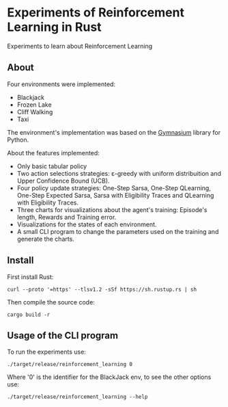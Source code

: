 # Experiments of Reinforcement Learning in Rust
Experiments to learn about Reinforcement Learning

## About

Four environments were implemented:
 - Blackjack
 - Frozen Lake
 - Cliff Walking
 - Taxi

The environment's implementation was based on the [Gymnasium](https://github.com/Farama-Foundation/Gymnasium) library for Python.

About the features implemented:
 - Only basic tabular policy
 - Two action selections strategies: ε-greedy with uniform distribuition and Upper Confidence Bound (UCB).
 - Four policy update strategies: One-Step Sarsa, One-Step QLearning, One-Step Expected Sarsa, Sarsa with Eligibility Traces and QLearning with Eligibility Traces.
 - Three charts for visualizations about the agent's training: Episode's length, Rewards and Training error.
 - Visualizations for the states of each environment.
 - A small CLI program to change the parameters used on the training and generate the charts.

## Install
First install Rust:

`curl --proto '=https' --tlsv1.2 -sSf https://sh.rustup.rs | sh`

Then compile the source code:

`cargo build -r`

## Usage of the CLI program
To run the experiments use:

`./target/release/reinforcement_learning 0`

Where '0' is the identifier for the BlackJack env, to see the other options use:

`./target/release/reinforcement_learning --help`
